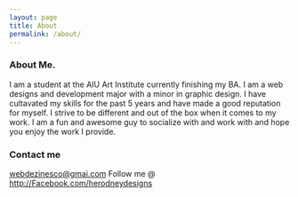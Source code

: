 ```yaml
---
layout: page
title: About
permalink: /about/
---
```


### About Me.

I am a student at the AIU Art Institute currently finishing my BA. I am a web designs and development major with a minor in graphic design. I have cultavated my skills for the past 5 years and have made a good reputation for myself. I strive to be different and out of the box when it comes to my work. I am a fun and awesome guy to socialize with and work with and hope you enjoy the work I provide.

### Contact me

[webdezinesco@gmai.com](mailto:webdezinesco@gmail.com)
Follow me @ http://Facebook.com/herodneydesigns
